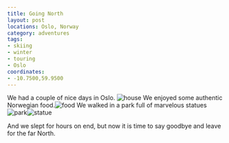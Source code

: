 ```yaml
---
title: Going North
layout: post
locations: Oslo, Norway
category: adventures
tags: 
- skiing
- winter
- touring
- Oslo
coordinates: 
- -10.7500,59.9500
---
```

We had a couple of nice days in Oslo.
![house](https://photos-3.dropbox.com/t/2/AABDZN2wcDQ8LHjshVHt_1aXvX5ppnsUdhl0OhAiKr0wGA/12/1565922/jpeg/1024x768/3/1425128400/0/2/IMG_20150226_200140~2.jpg/COLJXyABIAIgAygBKAI/JrGSo0AK23_E05bADav-xbIuNX1G9HcikH3G4_avqO0)
We enjoyed some authentic Norwegian food.![food](https://photos-5.dropbox.com/t/2/AABMfsgvBmq25XTiHI2hR6CQOPBsEapvQjRh40xbtV215g/12/1565922/jpeg/1024x768/3/1425128400/0/2/IMG_20150226_183727~2.jpg/COLJXyABIAIgAygBKAI/XQJtd2ErD_oWV33LJsDS2z3YqVmilnfT37NKt9rCssI)
We walked in a park full of marvelous statues
![park](https://photos-2.dropbox.com/t/2/AAD9_U68UjdvxCPp9r7srF3_kxlTd3OEANpffk9HBpUsgw/12/1565922/jpeg/1024x768/3/1425128400/0/2/IMG_20150227_155257.jpg/COLJXyABIAIgAygBKAI/PfeXHw7Sh2PcVGR_WzaxNf3wWat3KWqYACz14zznrS4%2CMcMgJO483FQBkJ5TUN9T832OXcRZtpeg9E6tUzzg668)![statue](https://photos-6.dropbox.com/t/2/AACyF6YecEV1DH5MJOVcf6BfDRa6tPUY1lHSAMMD9Uza9Q/12/1565922/jpeg/1024x768/3/1425128400/0/2/IMG_20150227_154942~2.jpg/COLJXyABIAIgAygBKAI/c75Tva0M6ZnGGgn68gXsF_mS9csKG5D5Y3agQ8h7aZ0)

And we slept for hours on end, but now it is time to say goodbye and leave for the far North.
